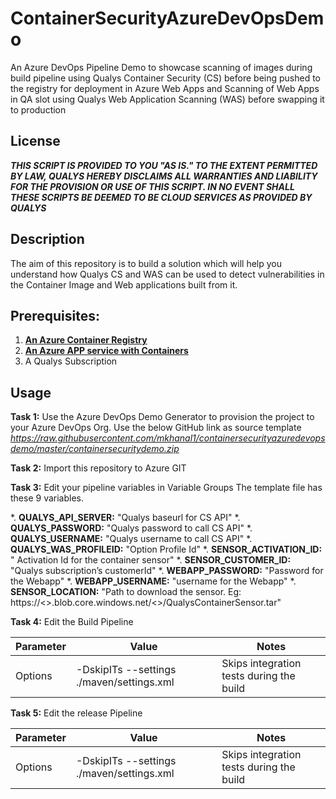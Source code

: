 # ContainerSecurityAzureDevOpsDemo
An Azure DevOps Pipeline Demo to showcase scanning of images during build pipeline using Qualys Container Security (CS) before being pushed to the registry for deployment in Azure Web Apps and Scanning of Web Apps in QA slot using Qualys Web Application Scanning (WAS) before swapping it to production

## License
_**THIS SCRIPT IS PROVIDED TO YOU "AS IS."  TO THE EXTENT PERMITTED BY LAW, QUALYS HEREBY DISCLAIMS ALL WARRANTIES AND LIABILITY FOR THE PROVISION OR USE OF THIS SCRIPT.  IN NO EVENT SHALL THESE SCRIPTS BE DEEMED TO BE CLOUD SERVICES AS PROVIDED BY QUALYS**_

## Description
The aim of this repository is to build a solution which will help you understand how Qualys CS and WAS can be used to detect vulnerabilities in the Container Image and Web applications built from it.

## **Prerequisites:**
  1. [**An Azure Container Registry**](/examples/azurecontainerregistry.md)
  2. [**An Azure APP service with Containers**](/examples/azureappservice.md)
  3. A Qualys Subscription
 
## Usage
**Task 1:** Use the Azure DevOps Demo Generator to provision the project to your Azure DevOps Org. Use the below GitHub link as source template
_https://raw.githubusercontent.com/mkhanal1/containersecurityazuredevopsdemo/master/containersecuritydemo.zip_

**Task 2:** Import this repository to Azure GIT

**Task 3:** Edit your pipeline variables in Variable Groups
The template file has these 9 variables.

  *. **QUALYS_API_SERVER:** "Qualys baseurl for CS API"
  *. **QUALYS_PASSWORD:** "Qualys password to call CS API"
  *. **QUALYS_USERNAME:** "Qualys username to call CS API"
  *. **QUALYS_WAS_PROFILEID:** "Option Profile Id"
  *. **SENSOR_ACTIVATION_ID:** " Activation Id for the container sensor"
  *. **SENSOR_CUSTOMER_ID:** "Qualys subscription’s customerId"
  *. **WEBAPP_PASSWORD:** "Password for the Webapp"
  *. **WEBAPP_USERNAME:** "username for the Webapp"
  *. **SENSOR_LOCATION:** "Path to download the sensor. Eg: https://<<storage-account>>.blob.core.windows.net/<<container-name>>/QualysContainerSensor.tar"
  
**Task 4:** Edit the Build Pipeline

Parameter|Value|Notes|
---------|-----|-----|
Options|-DskipITs --settings ./maven/settings.xml|Skips integration tests during the build

**Task 5:** Edit the release Pipeline

Parameter|Value|Notes|
---------|-----|-----|
Options|-DskipITs --settings ./maven/settings.xml|Skips integration tests during the build
